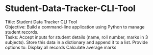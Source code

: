 # Student-Data-Tracker-CLI-Tool
Title: Student Data Tracker CLI Tool  
Objective: Build a command-line application using Python to manage student records.  
Tasks:  Accept inputs for student details (name, roll number, marks in 3 subjects). 
Store this data in a dictionary and append it to a list.
Provide options to: Display all records Calculate average marks

